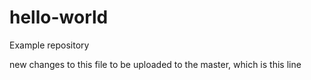 # hello-world
Example repository

new changes to this file to be uploaded to the master, which is this line
